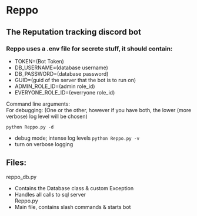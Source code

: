 # Reppo
## The Reputation tracking discord bot

### Reppo uses a .env file for secrete stuff, it should contain:
* TOKEN=(Bot Token)
* DB_USERNAME=(database username)
* DB_PASSWORD=(database password)
* GUID=(guid of the server that the bot is to run on)
* ADMIN_ROLE_ID=(admin role_id)
* EVERYONE_ROLE_ID=(everryone role_id)

Command line arguments:  
For debugging: (One or the other, however if you have both, the lower (more verbose) log level will be chosen)  

`python Reppo.py -d`  
* debug mode; intense log levels
`python Reppo.py -v`  
* turn on verbose logging  

## Files:
reppo_db.py
* Contains the Database class & custom Exception
* Handles all calls to sql server  
Reppo.py
* Main file, contains slash commands & starts bot
